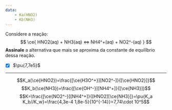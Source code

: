 ```yaml
---
data:
    - Ka(HNO2)
    - Kb(NH3)
---
```


Considere a reação:
$$
    \ce{ HNO2(aq) + NH3(aq) <=> NH4^+(aq) + NO2^-(aq) }
$$
**Assinale** a alternativa que mais se aproxima da constante de equilíbrio dessa reação.

- [x] $\pu{7,7e5}$

---

$$K_a(\ce{HNO2})=\frac{[\ce{H3O^+}][NO2^-]}{[\ce{HNO2}]}$$
$$K_b(\ce{NH3})=\frac{[\ce{OH^-}][NH4^+]}{[\ce{NH3}]}$$
$$K=\frac{[\ce{NO2^-}][NH4^+]}{[HNO2][\ce{NH3}]}=\pu{K_a K_b//K_w}=\frac{4,3e-4 1,8e-5}{10^{-14}}=7,74\cdot 10^5$$
